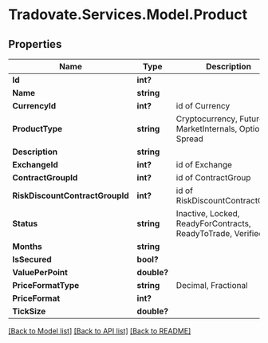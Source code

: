 # Tradovate.Services.Model.Product
## Properties

Name | Type | Description | Notes
------------ | ------------- | ------------- | -------------
**Id** | **int?** |  | [optional] 
**Name** | **string** |  | 
**CurrencyId** | **int?** | id of Currency | 
**ProductType** | **string** | Cryptocurrency, Futures, MarketInternals, Options, Spread | 
**Description** | **string** |  | 
**ExchangeId** | **int?** | id of Exchange | 
**ContractGroupId** | **int?** | id of ContractGroup | 
**RiskDiscountContractGroupId** | **int?** | id of RiskDiscountContractGroup | [optional] 
**Status** | **string** | Inactive, Locked, ReadyForContracts, ReadyToTrade, Verified | 
**Months** | **string** |  | [optional] 
**IsSecured** | **bool?** |  | [optional] 
**ValuePerPoint** | **double?** |  | 
**PriceFormatType** | **string** | Decimal, Fractional | 
**PriceFormat** | **int?** |  | 
**TickSize** | **double?** |  | 

[[Back to Model list]](../README.md#documentation-for-models) [[Back to API list]](../README.md#documentation-for-api-endpoints) [[Back to README]](../README.md)

